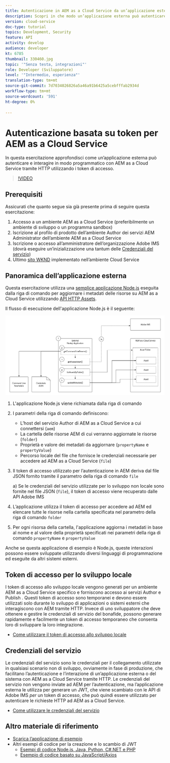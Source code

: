```yaml
---
title: Autenticazione in AEM as a Cloud Service da un’applicazione esterna
description: Scopri in che modo un’applicazione esterna può autenticare e interagire in modo programmatico con AEM as a Cloud Service tramite HTTP utilizzando i token di accesso allo sviluppo locale e le credenziali del servizio.
version: cloud-service
doc-type: tutorial
topics: Development, Security
feature: API
activity: develop
audience: developer
kt: 6785
thumbnail: 330460.jpg
topic: '"Senza testa, integrazioni"'
role: Developer (Sviluppatore)
level: '"Intermedio, esperienza"'
translation-type: tm+mt
source-git-commit: 7d7034026826a5a46a91b6425a5cebfffab2934d
workflow-type: tm+mt
source-wordcount: '591'
ht-degree: 0%

---
```



# Autenticazione basata su token per AEM as a Cloud Service

In questa esercitazione approfondisci come un’applicazione esterna può autenticare e interagire in modo programmatico con AEM as a Cloud Service tramite HTTP utilizzando i token di accesso.

>[!VIDEO](https://video.tv.adobe.com/v/330460/?quality=12&learn=on)

## Prerequisiti

Assicurati che quanto segue sia già presente prima di seguire questa esercitazione:

1. Accesso a un ambiente AEM as a Cloud Service (preferibilmente un ambiente di sviluppo o un programma sandbox)
1. Iscrizione al profilo di prodotto dell’ambiente Author dei servizi AEM Administrator dell’ambiente AEM as a Cloud Service
1. Iscrizione o accesso all’amministratore dell’organizzazione Adobe IMS (dovrà eseguire un’inizializzazione una tantum delle [Credenziali del servizio](./service-credentials.md))
1. Ultimo [sito WKND](https://github.com/adobe/aem-guides-wknd) implementato nell’ambiente Cloud Service

## Panoramica dell’applicazione esterna

Questa esercitazione utilizza una [semplice applicazione Node.js](./assets/aem-guides_token-authentication-external-application.zip) eseguita dalla riga di comando per aggiornare i metadati delle risorse su AEM as a Cloud Service utilizzando [API HTTP Assets](https://experienceleague.adobe.com/docs/experience-manager-cloud-service/assets/admin/mac-api-assets.html).

Il flusso di esecuzione dell&#39;applicazione Node.js è il seguente:

![Applicazione esterna](./assets/overview/external-application.png)

1. L&#39;applicazione Node.js viene richiamata dalla riga di comando
1. I parametri della riga di comando definiscono:
   + L’host del servizio Author di AEM as a Cloud Service a cui connettersi (`aem`)
   + La cartella delle risorse AEM di cui verranno aggiornate le risorse (`folder`)
   + Proprietà e valore dei metadati da aggiornare (`propertyName` e `propertyValue`)
   + Percorso locale del file che fornisce le credenziali necessarie per accedere ad AEM as a Cloud Service (`file`)
1. Il token di accesso utilizzato per l’autenticazione in AEM deriva dal file JSON fornito tramite il parametro della riga di comando `file`

   a) Se le credenziali del servizio utilizzate per lo sviluppo non locale sono fornite nel file JSON (`file`), il token di accesso viene recuperato dalle API Adobe IMS
1. L’applicazione utilizza il token di accesso per accedere ad AEM ed elencare tutte le risorse nella cartella specificata nel parametro della riga di comando `folder`
1. Per ogni risorsa della cartella, l&#39;applicazione aggiorna i metadati in base al nome e al valore della proprietà specificati nei parametri della riga di comando `propertyName` e `propertyValue`

Anche se questa applicazione di esempio è Node.js, queste interazioni possono essere sviluppate utilizzando diversi linguaggi di programmazione ed eseguite da altri sistemi esterni.

## Token di accesso per lo sviluppo locale

I token di accesso allo sviluppo locale vengono generati per un ambiente AEM as a Cloud Service specifico e forniscono accesso ai servizi Author e Publish .  Questi token di accesso sono temporanei e devono essere utilizzati solo durante lo sviluppo di applicazioni o sistemi esterni che interagiscono con AEM tramite HTTP. Invece di uno sviluppatore che deve ottenere e gestire le credenziali di servizio del bonafide, possono generare rapidamente e facilmente un token di accesso temporaneo che consenta loro di sviluppare la loro integrazione.

+ [Come utilizzare il token di accesso allo sviluppo locale](./local-development-access-token.md)

## Credenziali del servizio

Le credenziali del servizio sono le credenziali per il collegamento utilizzate in qualsiasi scenario non di sviluppo, ovviamente in fase di produzione, che facilitano l’autenticazione e l’interazione di un’applicazione esterna o del sistema con AEM as a Cloud Service tramite HTTP. Le credenziali del servizio non vengono inviate ad AEM per l’autenticazione, ma l’applicazione esterna le utilizza per generare un JWT, che viene scambiato con le API di Adobe IMS _per_ un token di accesso, che può quindi essere utilizzato per autenticare le richieste HTTP ad AEM as a Cloud Service.

+ [Come utilizzare le credenziali del servizio](./service-credentials.md)

## Altro materiale di riferimento

+ [Scarica l’applicazione di esempio](./assets/aem-guides_token-authentication-external-application.zip)
+ Altri esempi di codice per la creazione e lo scambio di JWT
   + [Esempi di codice Node.js, Java, Python, C#.NET e PHP](https://www.adobe.io/authentication/auth-methods.html#!AdobeDocs/adobeio-auth/master/JWT/samples/samples.md)
   + [Esempio di codice basato su JavaScript/Axios](https://github.com/adobe/aemcs-api-client-lib)
